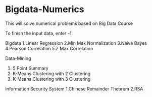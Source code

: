 # Bigdata-Numerics
This will solve numerical problems based on Big Data Course

To finish the input data, enter -1.

Bigdata
 1.Linear Regression
 2.Min Max Normalization
 3.Naive Bayes
 4.Pearson Correlation
 5.Z Max Correlation

Data-Mining
 1. 5 Point Summary
 2. K-Means Clustering with 2 Clustering
 3. K-Means Clustering with 3 Clustering

Information Security System
 1.Chinese Remainder Theorem
 2.RSA
